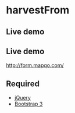 harvestFrom
===========

## Live demo

<?
    $link = mysql_connect('localhost','DB_User','DB_Pass');
    mysql_select_db('DB_Name');
    mysql_query("SET NAMES 'utf8'");
    mysql_set_charset('utf8');
?>

## Live demo
http://form.mapqo.com/

## Required

* [jQuery](http://jquery.com/)
* [Bootstrap 3](http://getbootstrap.com/)
 